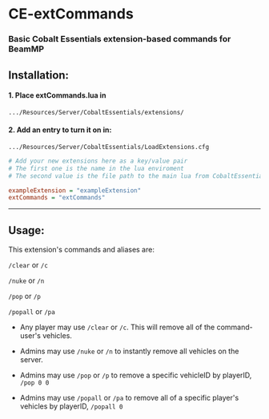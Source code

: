 # CE-extCommands

### Basic Cobalt Essentials extension-based commands for BeamMP

## Installation:

#### 1. Place extCommands.lua in
`.../Resources/Server/CobaltEssentials/extensions/`

#### 2. Add an entry to turn it on in:
`.../Resources/Server/CobaltEssentials/LoadExtensions.cfg`

```cfg
# Add your new extensions here as a key/value pair
# The first one is the name in the lua enviroment
# The second value is the file path to the main lua from CobaltEssentials/extensions

exampleExtension = "exampleExtension"
extCommands = "extCommands"
```
---
## Usage:

This extension's commands and aliases are:

`/clear` or `/c`

`/nuke` or `/n`

`/pop` or `/p`

`/popall` or `/pa`

* Any player may use `/clear` or `/c`. This will remove all of the command-user's vehicles.

* Admins may use `/nuke` or `/n` to instantly remove all vehicles on the server.

* Admins may use `/pop` or `/p` to remove a specific vehicleID by playerID, `/pop 0 0`

* Admins may use `/popall` or `/pa` to remove all of a specific player's vehicles by playerID, `/popall 0`
